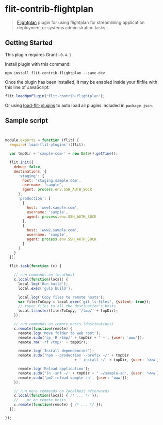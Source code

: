 flit-contrib-flightplan
===============

> [Flightplan](https://github.com/pstadler/flightplan) plugin for using flightplan for streamlining application deployment or systems administration tasks.

## Getting Started
This plugin requires Grunt `~0.4.1`

Install plugin with this command:

```shell
npm install flit-contrib-flightplan --save-dev
```

Once the plugin has been installed, it may be enabled inside your flitfile with this line of JavaScript:

```js
flit.loadNpmPlugin('flit-contrib-flightplan');
```

Or using [load-flit-plugins](https://github.com/taoyuan/load-flit-plugins) to auto load all plugins included in `package.json`.

## Sample script

```js


module.exports = function (flit) {
  require('load-flit-plugins')(flit);

  var tmpDir = 'sample-com-' + new Date().getTime();

  flit.init({
    debug: false,
    destinations: {
      'staging': {
        host: 'staging.sample.com',
        username: 'sample',
        agent: process.env.SSH_AUTH_SOCK
      },
      'production': [
        {
          host: 'www1.sample.com',
          username: 'sample',
          agent: process.env.SSH_AUTH_SOCK
        },
        {
          host: 'www2.sample.com',
          username: 'sample',
          agent: process.env.SSH_AUTH_SOCK
        }
      ]
    }
  });

  flit.task(function (c) {

    // run commands on localhost
    c.local(function(local) {
      local.log('Run build');
      local.exec('gulp build');

      local.log('Copy files to remote hosts');
      var filesToCopy = local.exec('git ls-files', {silent: true});
      // rsync files to all the destination's hosts
      local.transfer(filesToCopy, '/tmp/' + tmpDir);
    });

    // run commands on remote hosts (destinations)
    c.remote(function(remote) {
      remote.log('Move folder to web root');
      remote.sudo('cp -R /tmp/' + tmpDir + ' ~', {user: 'www'});
      remote.rm('-rf /tmp/' + tmpDir);

      remote.log('Install dependencies');
      remote.sudo('npm --production --prefix ~/' + tmpDir
                                + ' install ~/' + tmpDir, {user: 'www'});

      remote.log('Reload application');
      remote.sudo('ln -snf ~/' + tmpDir + ' ~/sample-sh', {user: 'www'});
      remote.sudo('pm2 reload sample-sh', {user: 'www'});
    });

    // run more commands on localhost afterwards
    c.local(function(local) { /* ... */ });
    // ...or on remote hosts
    c.remote(function(remote) { /* ... */ });
  });

});
```
